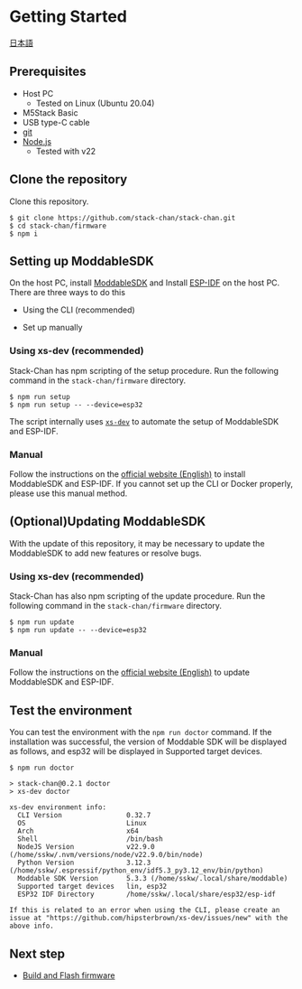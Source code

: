 # Getting Started

[日本語](./getting-started_ja.md)

## Prerequisites

* Host PC
    * Tested on Linux (Ubuntu 20.04)
* M5Stack Basic
* USB type-C cable
* [git](https://git-scm.com/)
* [Node.js](https://nodejs.org/en/)
    * Tested with v22

## Clone the repository

Clone this repository.

```console
$ git clone https://github.com/stack-chan/stack-chan.git
$ cd stack-chan/firmware
$ npm i
```

## Setting up ModdableSDK

On the host PC, install [ModdableSDK](https://github.com/Moddable-OpenSource/moddable) and
Install [ESP-IDF](https://docs.espressif.com/projects/esp-idf/en/latest/esp32/get-started/index.html) on the host PC.
There are three ways to do this

- Using the CLI (recommended)
<!-- - Using a Docker image -->
- Set up manually

### Using xs-dev (recommended)

Stack-Chan has npm scripting of the setup procedure.
Run the following command in the `stack-chan/firmware` directory.

```console
$ npm run setup
$ npm run setup -- --device=esp32
```

The script internally uses [`xs-dev`](https://github.com/HipsterBrown/xs-dev) to automate the setup of ModdableSDK and ESP-IDF.

<!-- 
### Using Docker images (for Linux only)

This repository provides a Dockerfile build environment.
You can build, write and debug firmware inside a Docker container.

Note: This has been tested and confirmed to work on Linux (Ubuntu 20.04). It is not recommended for use on Windows (WSL) or MacOS, as there have been reported [issues](https://github.com/stack-chan/stack-chan/issues/144) with connecting to devices from the container side.

#### From terminal

Run the following command in the `stack-chan/firmware` directory.

```console
$ ./docker/build-container.sh
$ ./docker/launch-container.sh

# Run inside container
$ npm install
```

#### From VSCode

This project includes DevContainer preference for VSCode.
You can open the project in a container with the following commands

* Open the command palette (ctrl+shift+p)
* Run `>Remote-Containers: Reopen in Container`

 -->
 
### Manual

Follow the instructions on the [official website (English)](https://github.com/Moddable-OpenSource/moddable/blob/public/documentation/Moddable%20SDK%20-%20Getting%20Started.md) to install ModdableSDK and ESP-IDF.
If you cannot set up the CLI or Docker properly, please use this manual method.

## (Optional)Updating ModdableSDK

With the update of this repository, it may be necessary to update the ModdableSDK to add new features or resolve bugs.

### Using xs-dev (recommended)

Stack-Chan has also npm scripting of the update procedure.
Run the following command in the `stack-chan/firmware` directory.

```console
$ npm run update
$ npm run update -- --device=esp32
```

### Manual

Follow the instructions on the [official website (English)](https://github.com/Moddable-OpenSource/moddable/blob/public/documentation/Moddable%20SDK%20-%20Getting%20Started.md) to update ModdableSDK and ESP-IDF.

## Test the environment

You can test the environment with the `npm run doctor` command.
If the installation was successful, the version of Moddable SDK will be displayed as follows, and esp32 will be displayed in Supported target devices.

```console
$ npm run doctor

> stack-chan@0.2.1 doctor
> xs-dev doctor

xs-dev environment info:
  CLI Version                0.32.7                                                                 
  OS                         Linux                                                                  
  Arch                       x64                                                                    
  Shell                      /bin/bash                                                              
  NodeJS Version             v22.9.0 (/home/sskw/.nvm/versions/node/v22.9.0/bin/node)               
  Python Version             3.12.3 (/home/sskw/.espressif/python_env/idf5.3_py3.12_env/bin/python) 
  Moddable SDK Version       5.3.3 (/home/sskw/.local/share/moddable)                               
  Supported target devices   lin, esp32                                                             
  ESP32 IDF Directory        /home/sskw/.local/share/esp32/esp-idf 

If this is related to an error when using the CLI, please create an issue at "https://github.com/hipsterbrown/xs-dev/issues/new" with the above info.
```

## Next step

- [Build and Flash firmware](./flashing-firmware.md)
